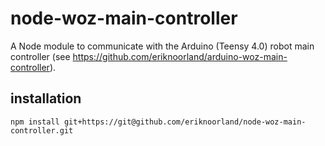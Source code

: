 # node-woz-main-controller
A Node module to communicate with the Arduino (Teensy 4.0) robot main controller (see https://github.com/eriknoorland/arduino-woz-main-controller).

## installation
```
npm install git+https://git@github.com/eriknoorland/node-woz-main-controller.git
```
